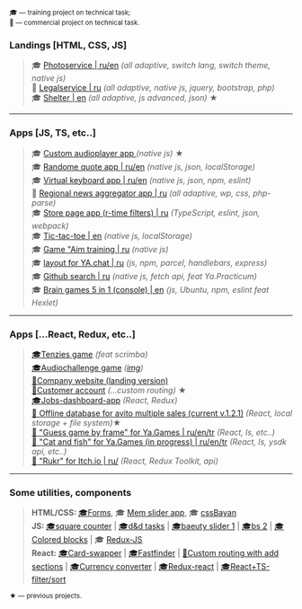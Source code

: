 <sub align="center">🎓 — training project on technical task;</sub>  
<sub align="center">💼 — commercial project on technical task.</sub>  



### Landings [HTML, CSS, JS]

> 🎓 <a href="https://sashajozwiak.github.io/some-works/portfolio/" target="_blank">Photoservice | ru/en</a> <i>(all adaptive, switch lang, switch theme, native js)</i>  
> 💼 <a href="https://sashajozwiak.github.io/some-works/bankrotto/" target="_blank">Legalservice | ru</a> <i> (all adaptive, native js, jquery, bootstrap, php)</i>  
> 🎓 <a href="https://sashajozwiak.github.io/some-works/shelter/pages/main/" target="_blank">Shelter | en</a> <i> (all adaptive, js advanced, json)</i> ★

---

### Apps [JS, TS, etc..]
 
> 🎓 <a href="https://sashajozwiak.github.io/some-works/js30-audio-player/" target="_blank">Custom audioplayer app </a> <i>(native js)</i> ★  
> 🎓 <a href="https://sashajozwiak.github.io/some-works/random-jokes/" target="_blank">Randome quote app | ru/en</a> <i>(native js, json, localStorage)</i>  
> 🎓 <a href="https://sashajozwiak.github.io/virtual-keyboard/" target="_blank">Virtual keyboard app | ru/en</a> <i>(native js, json, npm, eslint)</i>  
> 💼 <a href="https://atver.ru" target="_blank">Regional news aggregator app | ru</a> <i>(all adaptive, wp, css, php-parse)</i>  
> 🎓 <a href="https://rolling-scopes-school.github.io/sashajozwiak-JSFE2022Q1/online-shop/" target="_blank">Store page app (r-time filters) | ru</a> <i>(TypeScript, eslint, json, webpack)</i>  
> 🎓 <a href="https://sashajozwiak.github.io/some-works/tic-tac-toe/" target="_blank">Tic-tac-toe | en</a> <i>(native js, localStorage)</i>  
> 🎓 <a href="https://codepen.io/sashajozwiak/pen/gOjmrZV" target="_blank">Game "Aim training | ru</a> <i>(native js)</i>  
> 🎓 <a href="https://radiant-brioche-bff429.netlify.app/" target="_blank">layout for YA.chat | ru</a> <i>(js, npm, parcel, handlebars, express)</i>  
> 🎓 <a href="https://sashajozwiak.github.io/some-works/ya_githubsearch/" target="_blank">Github search | ru</a> <i>(native js, fetch api, feat Ya.Practicum)</i>  
> 🎓 <a href="https://github.com/SashaJozwiak/js-starter-project-44" target="_blank">Brain games 5 in 1 (console) | en</a> <i>(js, Ubuntu, npm, eslint feat Hexlet)</i>  

---
### Apps [...React, Redux, etc..]
> <a href="https://codesandbox.io/s/tenzies-feat-scrimba-1m7ix0?file=/src/App.js" target="_blank">🎓Tenzies game</a> <i>(feat scrimba)</i>  
> <a href="https://rslang-132.netlify.app/#/games/audio-challenge" target="_blank">🎓Audiochallenge game</a> <i>(<a href="https://github.com/SashaJozwiak/some-works/blob/dev/media/audiochallenge.JPG?raw=true" target="_blank">img</a>)</i>  
> <a href="http://indx.69.tw1.ru/" target="_blank">💼Company website (landing version)</a>  
> <a href="https://sashajozwiak.github.io/react-deploy/" target="_blank">💼Customer account</a> <i>(...custom routing)</i> ★  
> <a href="https://jobs-dashboard-react-redux-r17s.vercel.app/" target="_blank">🎓Jobs-dashboard-app</a> <i>(React, Redux)</i>  
> <a href="https://github.com/SashaJozwiak/some-works/tree/gh-pages/catalog_1.1.0" target="_blank">💼 Offline database for avito multiple sales (current v.1.2.1)</a> <i>(React, local storage + file system)</i>★  
> <a href="https://yandex.ru/games/app/236521" target="_blank">💼 "Guess game by frame" for Ya.Games | ru/en/tr</a> <i>(React, ls, etc..)</i>  
> <a href="https://yandex.ru/games/app/--" target="_blank">💼 "Cat and fish" for Ya.Games (in progress) | ru/en/tr</a> <i>(React, ls, ysdk api, etc..)</i>  
> <a href="https://zwiak.itch.io/the-war-in-ukraine" target="_blank">💼 "Rukr" for Itch.io | ru/</a> <i>(React, Redux Toolkit, api)</i>  

---
### Some utilities, components
> <b>HTML/CSS: </b> <a href="https://sashajozwiak.github.io/some-works/forms/" target="_blank">🎓Forms</a>, 🎓 <a href="https://sashajozwiak.github.io/cssMemSlider/cssMemSlider/" target="_blank">Mem slider app</a>,
🎓 <a href="https://sashajozwiak.github.io/cssBayan/cssBayan/" target="_blank">cssBayan</a>  
> <b>JS: </b><a href="https://jsfiddle.net/Jozwiak/ak6xvqo3/1700/" target="_blank">🎓square counter</a> | <a href="https://jsfiddle.net/Jozwiak/u5awhv19/115/" target="_blank">🎓d&d tasks</a> | <a href="https://jsfiddle.net/Jozwiak/dLh8vk1x/50/" target="_blank">🎓baeuty slider 1</a> | <a href="https://jsfiddle.net/Jozwiak/zrfebsdL/85/" target="_blank">🎓bs 2</a> |  <a href="https://codepen.io/sashajozwiak/pen/vYaxOGa" target="_blank">🎓Colored blocks</a>  |  🎓 <a href="https://codesandbox.io/s/native-redux-1x4j7x?file=/src/index.js" target="_blank">Redux-JS</a>  
> <b>React:</b> <a href="https://codesandbox.io/s/useeffect-2zwo8l?file=/src/App.js" target="_blank">🎓Card-swapper</a> | 
> <a href="https://codesandbox.io/s/search-forked-rxx4iq" target="_blank">🎓Fastfinder</a> | <a href="https://codesandbox.io/s/custom-routing-nohashlink-fxvn0e?file=/src/App.js" target="_blank">💼Custom routing with add sections</a> | <a href="https://codesandbox.io/s/currency-swapper-ll1gli?file=/src/App.js" target="_blank">🎓Currency converter</a> | <a href="https://codesandbox.io/s/todo-react-redux-q770cq?file=/redux/reducers.js" target="_blank">🎓Redux-react</a>  | <a href="https://codesandbox.io/s/filter-sort-react-cpzx07?file=/src/App.tsx" target="_blank">🎓React+TS-filter/sort</a>  




<sub align="center">★ — previous projects.</sub>






